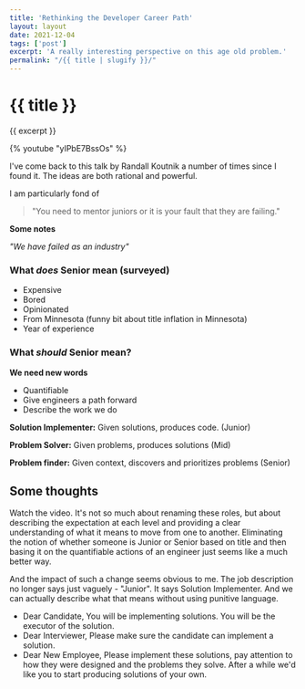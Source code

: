 ```yaml
---
title: 'Rethinking the Developer Career Path'
layout: layout
date: 2021-12-04
tags: ['post']
excerpt: 'A really interesting perspective on this age old problem.'
permalink: "/{{ title | slugify }}/"
---
```


<hgroup>
	<h1>{{ title }}</h1>
	<p>{{ excerpt }}</p>
</hgroup>

{% youtube "yIPbE7BssOs" %}

I've come back to this talk by Randall Koutnik a number of times since I found it. The ideas are both rational and powerful.

I am particularly fond of

> "You need to mentor juniors or it is your fault that they are failing."

**Some notes**

_"We have failed as an industry"_

### What _does_ Senior mean (surveyed)

-   Expensive
-   Bored
-   Opinionated
-   From Minnesota (funny bit about title inflation in Minnesota)
-   Year of experience

### What _should_ Senior mean?

**We need new words**

-   Quantifiable
-   Give engineers a path forward
-   Describe the work we do

**Solution Implementer:** Given solutions, produces code. (Junior)

**Problem Solver:** Given problems, produces solutions (Mid)

**Problem finder:** Given context, discovers and prioritizes problems (Senior)

## Some thoughts

Watch the video. It's not so much about renaming these roles, but about describing the expectation at each level and providing a clear understanding of what it means to move from one to another. Eliminating the notion of whether someone is Junior or Senior based on title and then basing it on the quantifiable actions of an engineer just seems like a much better way.

And the impact of such a change seems obvious to me. The job description no longer says just vaguely - "Junior". It says Solution Implementer. And we can actually describe what that means without using punitive language.

-   Dear Candidate, You will be implementing solutions. You will be the executor of the solution.
-   Dear Interviewer, Please make sure the candidate can implement a solution.
-   Dear New Employee, Please implement these solutions, pay attention to how they were designed and the problems they solve. After a while we'd like you to start producing solutions of your own.
